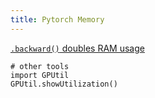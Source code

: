 ```yaml
---
title: Pytorch Memory
---
```


[`.backward()` doubles RAM usage](https://discuss.pytorch.org/t/backward-doubles-ram-usage/5921)

```
# other tools
import GPUtil
GPUtil.showUtilization()
```

